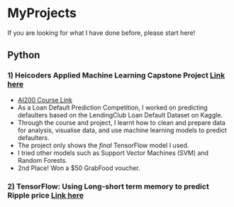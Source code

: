 # MyProjects
If you are looking for what I have done before, please start here!

## Python
### 1) Heicoders Applied Machine Learning Capstone Project <a href="https://github.com/JeremyPanalytics/MyProjects/blob/main/Jeremy_Pan_Capstone.ipynb"> Link here <a>
- <a href="https://heicodersacademy.com/AI200-applied-machine-learning-course"> AI200 Course Link </a>
- As a Loan Default Prediction Competition, I worked on predicting defaulters based on the LendingClub Loan Default Dataset on Kaggle.
- Through the course and project, I learnt how to clean and prepare data for analysis, visualise data, and use machine learning models to predict defaulters.
- The project only shows the *final* TensorFlow model I used. 
- I tried other models such as Support Vector Machines (SVM) and Random Forests.
- 2nd Place! Won a $50 GrabFood voucher.

### 2) TensorFlow: Using Long-short term memory to predict Ripple price <a href=""> Link here </a>
